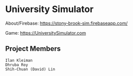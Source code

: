 # University Simulator

About/Firebase: <https://stony-brook-sim.firebaseapp.com/>

Game: <https://UniversitySimulator.com>

## Project Members

``` text
Ilan Kleiman
Dhruba Roy
Shih-Chuan (David) Lin
```
